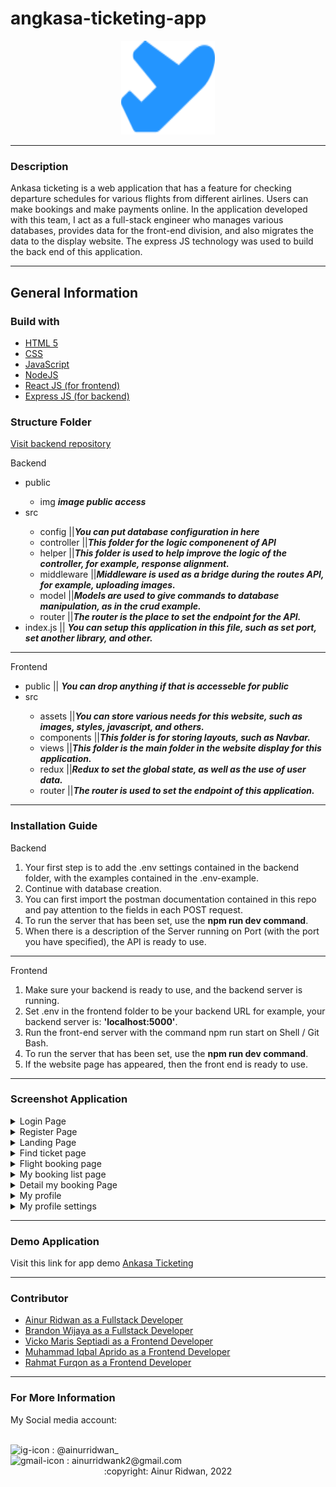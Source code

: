 
# angkasa-ticketing-app
<div align="center"><img src="https://github.com/ainurcoding/angkasa-ticketing-app/blob/master/src/assets/logo.svg" alt='logo ankasa' height="150" width="150"/></div>

<hr/>

### Description
<p>Ankasa ticketing is a web application that has a feature for checking departure schedules for various flights from different airlines. Users can make bookings and make payments online. In the application developed with this team, I act as a full-stack engineer who manages various databases, provides data for the front-end division, and also migrates the data to the display website. The express JS technology was used to build the back end of this application. </p>

<hr />

## General Information
### Build with
<ul>
  <li><a href='https://html5.org/'>HTML 5</a></li>
  <li><a href='https://www.w3.org/Style/CSS/Overview.en.html'>CSS</a></li>
  <li><a href='https://www.javascript.com/'>JavaScript</a></li>
  <li><a href='https://nodejs.org/en/'>NodeJS</a></li>
  <li><a href='https://reactjs.org/'>React JS (for frontend)</a></li>
  <li><a href='https://expressjs.com/'>Express JS (for backend)</a></li>
</ul>

### Structure Folder 

<a href="https://github.com/ainurcoding/angkasa-ticketing-api">Visit backend repository</a>
<p>Backend</p>
<ul>
  <li>public</li>
  <ul>
    <li>img <span><b><i>image public access</i></b></span></li>
  </ul>
  <li>src</li>
  <ul>
    <li>config ||<span><b><i>You can put database configuration in here</i></b></span></li>
    <li>controller ||<span><b><i>This folder for the logic componenent of API</i></b></span></li>
    <li>helper ||<span><b><i>This folder is used to help improve the logic of the controller, for example, response alignment.</i></b></span></li>
    <li>middleware ||<span><b><i>Middleware is used as a bridge during the routes API, for example, uploading images.</i></b></span></li>
    <li>model ||<span><b><i>Models are used to give commands to database manipulation, as in the crud example.</i></b></span></li>
    <li>router ||<span><b><i>The router is the place to set the endpoint for the API.</i></b></span></li>
  </ul>
  <li>index.js || <span><b><i>You can setup this application in this file, such as set port, set another library, and other.</i></b></span></li>
</ul>
<hr/>
<p>Frontend</p>
<ul>
  <li>public || <span><b><i>You can drop anything if that is accesseble for public</i></b></span></li>
  <li>src</li>
  <ul>
    <li>assets ||<span><b><i>You can store various needs for this website, such as images, styles, javascript, and others.</i></b></span></li>
    <li>components ||<span><b><i>This folder is for storing layouts, such as Navbar.</i></b></span></li>
    <li>views ||<span><b><i>This folder is the main folder in the website display for this application.</i></b></span></li>
    <li>redux ||<span><b><i>Redux to set the global state, as well as the use of user data.</i></b></span></li>
    <li>router ||<span><b><i>The router is used to set the endpoint of this application.</i></b></span></li>
  </ul>
</ul>
<hr/>

### Installation Guide
<p>Backend</p>
<ol type="1">
  <li>Your first step is to add the .env settings contained in the backend folder, with the examples contained in the .env-example.</li>
  <li>Continue with database creation.</li>
  <li>You can first import the postman documentation contained in this repo and pay attention to the fields in each POST request.
</li>
  <li>To run the server that has been set, use the <b>npm run dev command</b>.</li>
  <li>When there is a description of the Server running on Port (with the port you have specified), the API is ready to use.</li>
</ol>
<hr />
<p>Frontend</p>
<ol type="1">
  <li>Make sure your backend is ready to use, and the backend server is running.</li>
  <li>Set .env in the frontend folder to be your backend URL for example, your backend server is: <b>'localhost:5000'</b>.</li>
  <li>Run the front-end server with the command npm run start on Shell / Git Bash.</li>
  <li>To run the server that has been set, use the <b>npm run dev command</b>.</li>
  <li>If the website page has appeared, then the front end is ready to use.</li>
</ol>
<hr />

### Screenshot Application
<details>
  <summary>
    Login Page
  </summary>
<img src="https://github.com/ainurcoding/angkasa-ticketing-app/blob/master/ss/login%20page.png" alt="login Page" />
</details>
<details>
  <summary>
    Register Page
  </summary>
<img src="https://github.com/ainurcoding/angkasa-ticketing-app/blob/master/ss/regist%20page.png" alt="login Page" />
</details>
<details>
  <summary>
    Landing Page
  </summary>
<img src="https://github.com/ainurcoding/angkasa-ticketing-app/blob/master/ss/landing%20page.png" alt="login Page" />
</details>
<details>
  <summary>
    Find ticket page
  </summary>
<img src="https://github.com/ainurcoding/angkasa-ticketing-app/blob/master/ss/find%20my%20ticket%20page.png" alt="login Page" />
</details>
<details>
  <summary>
    Flight booking page
  </summary>
<img src="https://github.com/ainurcoding/angkasa-ticketing-app/blob/master/ss/flight%20booking%20page%20(2).png" alt="login Page" />
</details>
<details>
  <summary>
    My booking list page
  </summary>
<img src="https://github.com/ainurcoding/angkasa-ticketing-app/blob/master/ss/my%20booking%20page.png" alt="login Page" />
</details>
<details>
  <summary>
    Detail my booking Page
  </summary>
<img src="https://github.com/ainurcoding/angkasa-ticketing-app/blob/master/ss/detail%20booking%20page.png" alt="login Page" />
</details>
<details>
  <summary>
    My profile
  </summary>
<img src="https://github.com/ainurcoding/angkasa-ticketing-app/blob/master/ss/profile-user%20page.png" alt="login Page" />
</details>
<details>
  <summary>
    My profile settings
  </summary>
<img src="https://github.com/ainurcoding/angkasa-ticketing-app/blob/master/ss/setting%20profile%20user.png" alt="login Page" />
</details>
<hr />

### Demo Application
<p>Visit this link for app demo <a href='https://angkasa-ticketing.vercel.app/'>Ankasa Ticketing</a></p>
<hr />

### Contributor
<ul>
  <li><a href='https://github.com/ainurcoding'>Ainur Ridwan as a Fullstack Developer</a></li>
  <li><a href='https://github.com/brndnwjy'>Brandon Wijaya as a Fullstack Developer</a></li>
  <li><a href='https://github.com/vickomaris'>Vicko Maris Septiadi as a Frontend Developer</a></li>
  <li><a href='https://github.com/Iqbalapredo'>Muhammad Iqbal Aprido as a Frontend Developer</a></li>
  <li><a href='https://github.com/sukron21'>Rahmat Furqon as a Frontend Developer</a></li>
</ul>
<hr />

### For More Information
<p>My Social media account:</p> <br />
<div>
<img height="25" width="25" src='https://camo.githubusercontent.com/c9dacf0f25a1489fdbc6c0d2b41cda58b77fa210a13a886d6f99e027adfbd358/68747470733a2f2f6564656e742e6769746875622e696f2f537570657254696e7949636f6e732f696d616765732f7376672f696e7374616772616d2e737667' alt='ig-icon'></img><span> : @ainurridwan_</span>
</div>

<div>
<img height="25" width="25" src='https://camo.githubusercontent.com/4a3dd8d10a27c272fd04b2ce8ed1a130606f95ea6a76b5e19ce8b642faa18c27/68747470733a2f2f6564656e742e6769746875622e696f2f537570657254696e7949636f6e732f696d616765732f7376672f676d61696c2e737667' alt='gmail-icon'></img><span> : ainurridwank2@gmail.com</span>
</div>

<div align='center'>
:copyright: Ainur Ridwan, 2022
</div>


